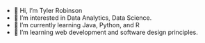 - 👋 Hi, I’m Tyler Robinson
- 👀 I’m interested in Data Analytics, Data Science.
- 🌱 I’m currently learning Java, Python, and R
- 💞️ I’m learning web development and software design principles. 
  

<!---
DrinkMoreH2O/DrinkMoreH2O is a ✨ special ✨ repository because its `README.md` (this file) appears on your GitHub profile.
You can click the Preview link to take a look at your changes.
--->
